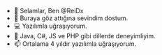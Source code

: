 - 👋 Selamlar, Ben @ReiDx
- 👀 Buraya göz attığına sevindim dostum.
- 💻 Yazılımla uğraşıyorum. 
- 💞️ Java, C#, JS ve PHP gibi dillerde deneyimliyim.
- 📫 Ortalama 4 yıldır yazılımla uğraşıyorum.
